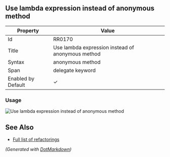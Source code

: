 ## Use lambda expression instead of anonymous method

| Property           | Value                                             |
| ------------------ | ------------------------------------------------- |
| Id                 | RR0170                                            |
| Title              | Use lambda expression instead of anonymous method |
| Syntax             | anonymous method                                  |
| Span               | delegate keyword                                  |
| Enabled by Default | &#x2713;                                          |

### Usage

![Use lambda expression instead of anonymous method](../../images/refactorings/UseLambdaExpressionInsteadOfAnonymousMethod.png)

## See Also

* [Full list of refactorings](Refactorings.md)


*\(Generated with [DotMarkdown](http://github.com/JosefPihrt/DotMarkdown)\)*